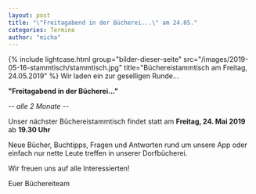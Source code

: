 ```yaml
---
layout: post
title: "\"Freitagabend in der Bücherei...\" am 24.05."
categories: Termine
author: "micha"
---
```

{% include lightcase.html group="bilder-dieser-seite"
      src="/images/2019-05-16-stammtisch/stammtisch.jpg" 
      title="Büchereistammtisch am Freitag, 24.05.2019" %}
Wir laden ein zur geselligen Runde...

  **"Freitagabend in der Bücherei..."**

  *-- alle 2 Monate --*

Unser nächster Büchereistammtisch findet statt am **Freitag, 24. Mai 2019** ab **19.30 Uhr**

Neue Bücher, Buchtipps, Fragen und Antworten rund um unsere App oder einfach nur nette Leute treffen in unserer Dorfbücherei.

Wir freuen uns auf alle Interessierten!

Euer Büchereiteam